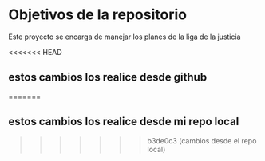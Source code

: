 # Objetivos de la repositorio

Este proyecto se encarga de manejar los planes de la liga de la justicia


<<<<<<< HEAD
## estos cambios los realice desde github
=======
## estos cambios los realice desde mi repo local
>>>>>>> b3de0c3 (cambios desde el repo local)
